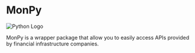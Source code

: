 # MonPy

![Python Logo](https://www.python.org/static/community_logos/python-logo.png "MonPy")

MonPy is a wrapper package that allow you to easily access APIs provided by financial infrastructure companies. 
